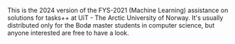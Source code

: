 This is the 2024 version of the FYS-2021 (Machine Learning) assistance on solutions for tasks++ at UiT - The Arctic University of Norway. It's usually distributed only for the Bodø master students in computer science, but anyone interested are free to have a look.
